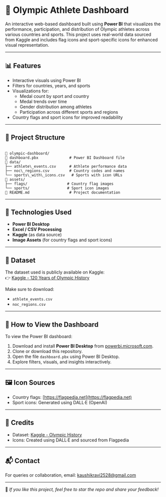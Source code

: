 
# 🏅 Olympic Athlete Dashboard

An interactive web-based dashboard built using **Power BI** that visualizes the performance, participation, and distribution of Olympic athletes across various countries and sports. This project uses real-world data sourced from Kaggle and includes flag icons and sport-specific icons for enhanced visual representation.

---

## 📊 Features

- Interactive visuals using Power BI
- Filters for countries, years, and sports
- Visualizations for:
  - Medal count by sport and country
  - Medal trends over time
  - Gender distribution among athletes
  - Participation across different sports and regions
- Country flags and sport icons for improved readability

---

## 📁 Project Structure

```

📆 olympic-dashboard/
🔹 dashboard.pbx              # Power BI Dashboard file
🔹 data/
├── athlete\_events.csv      # Athlete performance data
├── noc\_regions.csv         # Country codes and names
└── sports\_with\_icons.csv   # Sports with icon URLs
🔹 assets/
├── flags/                  # Country flag images
└── sports/                 # Sport icon images
🔹 README.md                  # Project documentation

```

---

## 🧠 Technologies Used

- **Power BI Desktop**
- **Excel / CSV Processing**
- **Kaggle** (as data source)
- **Image Assets** (for country flags and sport icons)

---

## 📅 Dataset

The dataset used is publicly available on Kaggle:  
👉 [Kaggle - 120 Years of Olympic History](https://www.kaggle.com/datasets/heesoo37/120-years-of-olympic-history-athletes-and-results)

Make sure to download:

- `athlete_events.csv`
- `noc_regions.csv`

---

## 🚀 How to View the Dashboard

To view the Power BI dashboard:

1. Download and install **Power BI Desktop** from [powerbi.microsoft.com](https://powerbi.microsoft.com/).
2. Clone or download this repository.
3. Open the file `dashboard.pbx` using Power BI Desktop.
4. Explore filters, visuals, and insights interactively.

---

## 🖼 Icon Sources

- Country flags: [https://flagpedia.net](https://flagpedia.net)
- Sport icons: Generated using DALL·E (OpenAI)

---

## 📌 Credits

- Dataset: [Kaggle - Olympic History](https://www.kaggle.com/datasets/heesoo37/120-years-of-olympic-history-athletes-and-results)
- Icons: Created using DALL·E and sourced from Flagpedia

---

## 📬 Contact

For queries or collaboration, email: [kaushikravi2528@gmail.com](mailto:kaushikravi2528@gmail.com)

---

🌟 *If you like this project, feel free to star the repo and share your feedback!*
